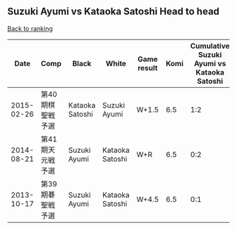 ## Suzuki Ayumi vs Kataoka Satoshi Head to head

[Back to ranking](../../index.md)




| **Date** | **Comp** | **Black** | **White** | **Game result** | **Komi** | **Cumulative Suzuki Ayumi vs Kataoka Satoshi** | **Suzuki Ayumi streak** | **Kataoka Satoshi streak** | 
| --- | --- | --- | --- | --- | --- | --- | --- | --- |
| 2015-02-26 | 第40期棋聖戦予選 | Kataoka Satoshi | Suzuki Ayumi | W+1.5 | 6.5 | 1:2 | 1 | 0 | 
| 2014-08-21 | 第41期天元戦予選 | Suzuki Ayumi | Kataoka Satoshi | W+R | 6.5 | 0:2 | 0 | 2 | 
| 2013-10-17 | 第39期碁聖戦予選 | Suzuki Ayumi | Kataoka Satoshi | W+4.5 | 6.5 | 0:1 | 0 | 1 |




